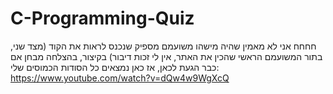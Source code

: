 # C-Programming-Quiz

חחחח אני לא מאמין שהיה מישהו משועמם מספיק שנכנס לראות את הקוד
(מצד שני, בתור המשועמם הראשי שהכין את האתר, אין לי זכות דיבור)
בקיצור, בהצלחה מבחן
אם כבר הגעת לכאן, אז כאן נמצאים כל הסודות הכמוסים שלי:
https://www.youtube.com/watch?v=dQw4w9WgXcQ
